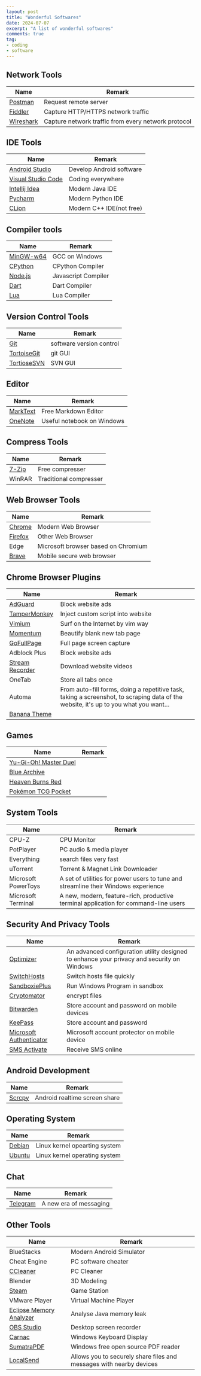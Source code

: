 ```yaml
---
layout: post
title: "Wonderful Softwares"
date: 2024-07-07
excerpt: "A list of wonderful softwares"
comments: true
tag:
- coding
- software
---
```


## Network Tools

| Name | Remark |
| --- | --- |
| [Postman](https://www.postman.com/) | Request remote server |
| [Fiddler](https://www.telerik.com/fiddler)  | Capture HTTP/HTTPS network traffic |
| [Wireshark](https://www.wireshark.org/) | Capture network traffic from every network protocol |

## IDE Tools

| Name | Remark |
| --- | --- |
| [Android Studio](https://developer.android.com/studio?hl=zh-cn) | Develop Android software |
| [Visual Studio Code](https://code.visualstudio.com/) | Coding everywhere |
| [Intellij Idea](https://www.jetbrains.com/zh-cn/idea/) | Modern Java IDE |
| [Pycharm](https://www.jetbrains.com/pycharm/) | Modern Python IDE |
| [CLion](https://www.jetbrains.com/clion/) | Modern C++ IDE(not free) |

## Compiler tools

| Name | Remark |
| --- | --- |
| [MinGW-w64](https://www.mingw-w64.org/) | GCC on Windows |
| [CPython](https://www.python.org/) | CPython Compiler |
| [Node.js](https://nodejs.org/zh-cn) | Javascript Compiler |
| [Dart](https://dart.dev/) | Dart Compiler |
| [Lua](https://www.lua.org/) | Lua Compiler |

## Version Control Tools

| Name | Remark |
| --- | --- |
| [Git](https://gitforwindows.org/) | software version control |
| [TortoiseGit](https://tortoisegit.org/) | git GUI |
| [TortioseSVN](https://tortoisesvn.net/downloads.zh.html) | SVN GUI |

## Editor

| Name | Remark |
| --- | --- |
| [MarkText](https://www.marktext.cc/) | Free Markdown Editor |
| [OneNote](https://www.onenote.com/) | Useful notebook on Windows |

## Compress Tools

| Name | Remark |
| --- | --- |
| [7-Zip](https://www.7-zip.org/) | Free compresser |
| WinRAR | Traditional compresser |

## Web Browser Tools

| Name | Remark |
| --- | --- |
| [Chrome](https://www.google.com/intl/en_hk/chrome/) | Modern Web Browser |
| [Firefox](https://www.mozilla.org/en-US/firefox/new/) | Other Web Browser |
| Edge | Microsoft browser based on Chromium |
| [Brave](https://brave.com/) | Mobile secure web browser |

## Chrome Browser Plugins

| Name | Remark |
| --- | --- |
| [AdGuard](https://chromewebstore.google.com/detail/adguard-adblocker/bgnkhhnnamicmpeenaelnjfhikgbkllg) | Block website ads |
| [TamperMonkey](https://chromewebstore.google.com/detail/tampermonkey/dhdgffkkebhmkfjojejmpbldmpobfkfo) | Inject custom script into website |
| [Vimium](https://chromewebstore.google.com/detail/vimium/dbepggeogbaibhgnhhndojpepiihcmeb) | Surf on the Internet by vim way |
| [Momentum](https://chromewebstore.google.com/detail/momentum/laookkfknpbbblfpciffpaejjkokdgca) | Beautify blank new tab page |
| [GoFullPage](https://chromewebstore.google.com/detail/gofullpage-full-page-scre/fdpohaocaechififmbbbbbknoalclacl) | Full page screen capture |
| Adblock Plus | Block website ads |
| [Stream Recorder](https://chromewebstore.google.com/detail/stream-recorder-hls-m3u8/iogidnfllpdhagebkblkgbfijkbkjdmm) | Download website videos |
| OneTab | Store all tabs once |
| Automa | From auto-fill forms, doing a repetitive task, taking a screenshot, to scraping data of the website, it's up to you what you want… |
| [Banana Theme](https://chromewebstore.google.com/detail/banana/cdkecinaonohgbmhojlaeeoalomfhlal) | |

## Games

| Name | Remark |
| --- | --- |
| [Yu-Gi-Oh! Master Duel](https://www.konami.com/yugioh/masterduel/asia/en/) | |
| [Blue Archive](https://bluearchive.nexon.com/home) | |
| [Heaven Burns Red](https://tw.heaven-burns-red.com/) | |
| [Pokémon TCG Pocket](https://www.pokemontcgpocket.com/tc/) | |

## System Tools

| Name | Remark |
| --- | --- |
| CPU-Z | CPU Monitor |
| PotPlayer | PC audio & media player |
| Everything | search files very fast |
| uTorrent | Torrent & Magnet Link Downloader |
| Microsoft PowerToys | A set of utilities for power users to tune and streamline their Windows experience |
| Microsoft Terminal | A new, modern, feature-rich, productive terminal application for command-line users |

## Security And Privacy Tools

| Name | Remark |
| --- | --- |
| [Optimizer](https://github.com/hellzerg/optimizer) | An advanced configuration utility designed to enhance your privacy and security on Windows |
| [SwitchHosts](https://github.com/oldj/SwitchHosts) | Switch hosts file quickly |
| [SandboxiePlus](https://github.com/sandboxie-plus/Sandboxie) | Run Windows Program in sandbox |
| [Cryptomator](https://cryptomator.org/) | encrypt files |
| [Bitwarden](https://bitwarden.com/) | Store account and password on mobile devices |
| [KeePass](https://keepass.info/) | Store account and password |
| [Microsoft Authenticator](https://play.google.com/store/apps/details?id=com.azure.authenticator) | Microsoft account protector on mobile device |
| [SMS Activate](https://sms-activate.io/) | Receive SMS online |

## Android Development

| Name | Remark |
| --- | --- |
| [Scrcpy](https://github.com/Genymobile/scrcpy) | Android realtime screen share |

## Operating System

| Name | Remark |
| --- | --- |
| [Debian](https://www.debian.org/) | Linux kernel opearting system |
| [Ubuntu](https://ubuntu.com/) | Linux kernel operating system |

## Chat

| Name | Remark |
| --- | --- |
| [Telegram](https://telegram.org/) | A new era of messaging |

## Other Tools

| Name | Remark |
| --- | --- |
| BlueStacks | Modern Android Simulator |
| Cheat Engine | PC software cheater |
| [CCleaner](https://www.ccleaner.com/) | PC Cleaner |
| Blender | 3D Modeling |
| [Steam](https://store.steampowered.com/) | Game Station |
| VMware Player | Virtual Machine Player |
| [Eclipse Memory Analyzer](https://projects.eclipse.org/projects/tools.mat) | Analyse Java memory leak |
| [OBS Studio](https://obsproject.com/) | Desktop screen recorder |
| [Carnac](https://github.com/Code52/carnac) | Windows Keyboard Display |
| [SumatraPDF](https://www.sumatrapdfreader.org/free-pdf-reader) | Windows free open source PDF reader |
| [LocalSend](https://localsend.org/) | Allows you to securely share files and messages with nearby devices |

